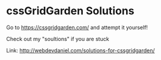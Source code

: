 # cssGridGarden Solutions

Go to https://cssgridgarden.com/ and attempt it yourself!

Check out my "soultions" if you are stuck

Link: http://webdevdaniel.com/solutions-for-cssgridgarden/
